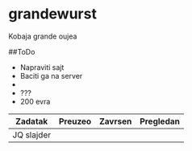 grandewurst
===========

Kobaja grande oujea

##ToDo

* Napraviti sajt
* Baciti ga na server
*
* ???
* 200 evra

|Zadatak|Preuzeo|Zavrsen|Pregledan|
|-------|-------|------|---------|
|JQ slajder||||

